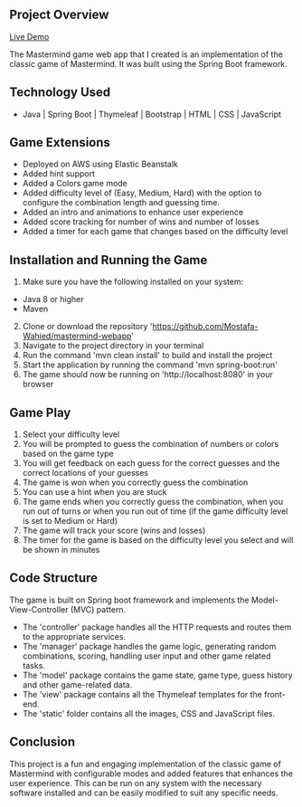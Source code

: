 ## Project Overview

[Live Demo](https://mastermind-webapp-production.up.railway.app/)

The Mastermind game web app that I created is an implementation of the classic game of Mastermind. It was built using the
Spring Boot framework.

## Technology Used
* Java | Spring Boot | Thymeleaf | Bootstrap | HTML | CSS | JavaScript

## Game Extensions

* Deployed on AWS using Elastic Beanstalk
* Added hint support
* Added a Colors game mode
* Added difficulty level of (Easy, Medium, Hard) with the option to configure the combination length and guessing time.
* Added an intro and animations to enhance user experience
* Added score tracking for number of wins and number of losses
* Added a timer for each game that changes based on the difficulty level

## Installation and Running the Game

1. Make sure you have the following installed on your system:

* Java 8 or higher
* Maven

2. Clone or download the repository 'https://github.com/Mostafa-Wahied/mastermind-webapp'
3. Navigate to the project directory in your terminal
4. Run the command 'mvn clean install' to build and install the project
5. Start the application by running the command 'mvn spring-boot:run'
6. The game should now be running on 'http://localhost:8080' in your browser

## Game Play

1. Select your difficulty level
2. You will be prompted to guess the combination of numbers or colors based on the game type
3. You will get feedback on each guess for the correct guesses and the correct locations of your guesses
4. The game is won when you correctly guess the combination
5. You can use a hint when you are stuck
6. The game ends when you correctly guess the combination, when you run out of turns or when you run out of time (if the game difficulty level is set to Medium or Hard)
7. The game will track your score (wins and losses)
8. The timer for the game is based on the difficulty level you select and will be shown in minutes

## Code Structure
The game is built on Spring boot framework and implements the Model-View-Controller (MVC) pattern.

* The 'controller' package handles all the HTTP requests and routes them to the appropriate services.
* The 'manager' package handles the game logic, generating random combinations, scoring, handling user input and other game related tasks.
* The 'model' package contains the game state, game type, guess history and other game-related data.
* The 'view' package contains all the Thymeleaf templates for the front-end.
* The 'static' folder contains all the images, CSS and JavaScript files.

## Conclusion
This project is a fun and engaging implementation of the classic game of Mastermind with configurable modes and added features that enhances
the user experience. This can be run on any system with the necessary software installed and can be easily modified to
suit any specific needs.
